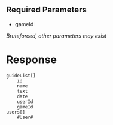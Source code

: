 ## Required Parameters
- gameId

_Bruteforced, other parameters may exist_

# Response
```
guideList[]
    id
    name
    text
    date
    userId
    gameId
users[]
    #User#
```